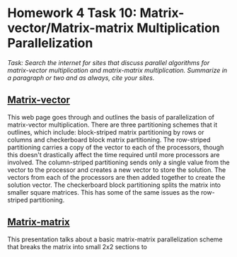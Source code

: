 # Homework 4 Task 10: Matrix-vector/Matrix-matrix Multiplication Parallelization

*Task: Search the internet for sites that discuss parallel algorithms for matrix-vector multiplication and matrix-matrix multiplication. Summarize in a paragraph or two and as always, cite your sites.*



## [Matrix-vector](http://www.hpcc.unn.ru/mskurs/ENG/DOC/pp07.pdf)

This web page goes through and outlines the basis of parallelization of matrix-vector multiplication. There are three partitioning schemes that it outlines, which include: block-striped matrix partitioning by rows or columns and checkerboard block matrix partitioning. The row-striped partitioning carries a copy of the vector to each of the processors, though this doesn't drastically affect the time required until more processors are involved. The column-striped partitioning sends only a single value from the vector to the processor and creates a new vector to store the solution. The vectors from each of the processors are then added together to create the solution vector. The checkerboard block partitioning splits the matrix into smaller square matrices. This has some of the same issues as the row-striped partitioning. 

## [Matrix-matrix](https://cse.buffalo.edu/faculty/miller/Courses/CSE633/Ortega-Fall-2012-CSE633.pdf)

This presentation talks about a basic matrix-matrix parallelization scheme that breaks the matrix into small 2x2 sections to 